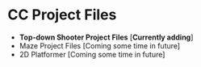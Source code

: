 # CC Project Files
- **Top-down Shooter Project Files** [**Currently adding**]
- Maze Project Files [Coming some time in future]
- 2D Platformer [Coming some time in future]
